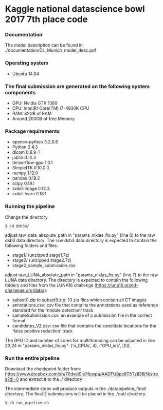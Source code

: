 # Kaggle national datascience bowl 2017 7th place code

### Documentation
The model description can be found in ./documentation/DL_Munich_model_desc.pdf

### Operating system
* Ubuntu 14.04 

### The final submission are generated on the following system components
* GPU: Nvidia GTX 1080
* CPU: Intel(R) Core(TM) i7-4930K CPU
* RAM: 32GB of RAM
* Around 200GB of free Memory

### Package requirements
* opencv-python 3.2.0.6
* Python 3.4.3
* dicom 0.9.9-1
* joblib 0.10.3
* tensorflow-gpu 1.0.1
* SimpleITK 0.10.0.0
* numpy 1.12.0
* pandas 0.19.2
* scipy 0.18.1
* scikit-image 0.12.3
* scikit-learn 0.18.1


### Running the pipeline
Change the directory
```
$ cd dsb3a/
```

adjust raw_data_absolute_path in "params_niklas_fix.py" (line 6) to the raw dsb3 data directory. The raw dsb3 data directory is expected to contain the following folders and files:
* stage1/    (unzipped stage1.7z)
* stage2/    (unzipped stage2.7z)
* stage2_sample_submission.csv


adjust raw_LUNA_absolute_path in "params_niklas_fix.py" (line 7) to the raw LUNA data directory. The directory is expected to contain the following folders and files from the LUNA16 challenge (https://luna16.grand-challenge.org/data/):
* subset0.zip to subset9.zip: 10 zip files which contain all CT images
* annotations.csv: csv file that contains the annotations used as reference standard for the 'nodule detection' track
* sampleSubmission.csv: an example of a submission file in the correct format
* candidates_V2.csv: csv file that contains the candidate locations for the ‘false positive reduction’ track


The GPU ID and number of cores for multithreading can be adjusted in line 23,24 in "params_niklas_fix.py":
('n_CPUs', 4),
('GPU_ids', [0]),



### Run the entire pipeline
Download the checkpoint folder from:
https://www.dropbox.com/sh/70dvei9ie7fpwpa/AADTU8pc8T5TzII38j5kstroa?dl=0
and extract it to the ./ directory

The intermediate steps will produce outputs in the ./datapipeline_final/ directory. The final 2 submissions will be placed in the ./out/ directory.

```
$ sh run_pipeline.sh
```



